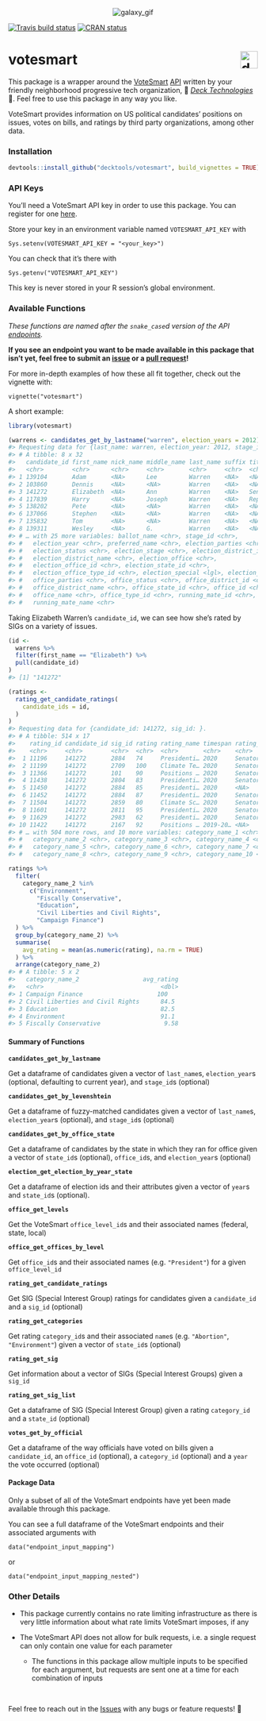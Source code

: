 
<p align="center">

<img src="https://media.giphy.com/media/pD4mUFQR0ovmg/giphy.gif" alt="galaxy_gif">

</p>

<!-- badges: start -->

[![Travis build
status](https://travis-ci.com/decktools/votesmart.svg?token=G3ZELzKsL1syAMRqs54K&branch=master)](https://travis-ci.com/decktools/votesmart)
[![CRAN
status](https://www.r-pkg.org/badges/version/votesmart)](https://CRAN.R-project.org/package=votesmart)
<!-- badges: end -->

# votesmart <img src="./man/img/deck_logo.png" alt="deck" height="35px" align="right" />

This package is a wrapper around the
[VoteSmart](https://justfacts.votesmart.org/)
[API](http://api.votesmart.org/docs/) written by your friendly
neighborhood progressive tech organization, 🌟 [*Deck
Technologies*](https://www.deck.tools/) 🌟. Feel free to use this package
in any way you like.

VoteSmart provides information on US political candidates’ positions on
issues, votes on bills, and ratings by third party organizations, among
other data.

### Installation

``` r
devtools::install_github("decktools/votesmart", build_vignettes = TRUE)
```

### API Keys

You’ll need a VoteSmart API key in order to use this package. You can
register for one [here](https://votesmart.org/share/api#.XjxqEjJKjOQ).

Store your key in an environment variable named `VOTESMART_API_KEY` with

    Sys.setenv(VOTESMART_API_KEY = "<your_key>")

You can check that it’s there with

    Sys.getenv("VOTESMART_API_KEY")

This key is never stored in your R session’s global environment.

### Available Functions

*These functions are named after the `snake_case`d version of the API
[endpoints](http://api.votesmart.org/docs/).*

**If you see an endpoint you want to be made available in this package
that isn’t yet, feel free to submit an
[issue](https://github.com/decktools/votesmart/issues) or a [pull
request](https://github.com/decktools/votesmart/pulls)\!**

For more in-depth examples of how these all fit together, check out the
vignette with:

    vignette("votesmart")

A short example:

``` r
library(votesmart)

(warrens <- candidates_get_by_lastname("warren", election_years = 2012))
#> Requesting data for {last_name: warren, election_year: 2012, stage_id: }.
#> # A tibble: 8 x 32
#>   candidate_id first_name nick_name middle_name last_name suffix title
#>   <chr>        <chr>      <chr>     <chr>       <chr>     <chr>  <chr>
#> 1 139104       Adam       <NA>      Lee         Warren    <NA>   <NA> 
#> 2 103860       Dennis     <NA>      <NA>        Warren    <NA>   <NA> 
#> 3 141272       Elizabeth  <NA>      Ann         Warren    <NA>   Sena…
#> 4 117839       Harry      <NA>      Joseph      Warren    <NA>   Repr…
#> 5 138202       Pete       <NA>      <NA>        Warren    <NA>   <NA> 
#> 6 137066       Stephen    <NA>      <NA>        Warren    <NA>   <NA> 
#> 7 135832       Tom        <NA>      <NA>        Warren    <NA>   <NA> 
#> 8 139311       Wesley     <NA>      G.          Warren    <NA>   <NA> 
#> # … with 25 more variables: ballot_name <chr>, stage_id <chr>,
#> #   election_year <chr>, preferred_name <chr>, election_parties <chr>,
#> #   election_status <chr>, election_stage <chr>, election_district_id <chr>,
#> #   election_district_name <chr>, election_office <chr>,
#> #   election_office_id <chr>, election_state_id <chr>,
#> #   election_office_type_id <chr>, election_special <lgl>, election_date <chr>,
#> #   office_parties <chr>, office_status <chr>, office_district_id <chr>,
#> #   office_district_name <chr>, office_state_id <chr>, office_id <chr>,
#> #   office_name <chr>, office_type_id <chr>, running_mate_id <chr>,
#> #   running_mate_name <chr>
```

Taking Elizabeth Warren’s `candidate_id`, we can see how she’s rated by
SIGs on a variety of issues.

``` r
(id <- 
  warrens %>% 
  filter(first_name == "Elizabeth") %>% 
  pull(candidate_id)
)
#> [1] "141272"

(ratings <- 
  rating_get_candidate_ratings(
    candidate_ids = id,
  )
)
#> Requesting data for {candidate_id: 141272, sig_id: }.
#> # A tibble: 514 x 17
#>    rating_id candidate_id sig_id rating rating_name timespan rating_text
#>    <chr>     <chr>        <chr>  <chr>  <chr>       <chr>    <chr>      
#>  1 11196     141272       2884   74     Presidenti… 2020     Senator El…
#>  2 11199     141272       2709   100    Climate Te… 2020     Senator El…
#>  3 11366     141272       101    90     Positions … 2020     Senator El…
#>  4 11438     141272       2804   83     Presidenti… 2020     Senator El…
#>  5 11450     141272       2884   85     Presidenti… 2020     <NA>       
#>  6 11452     141272       2884   87     Presidenti… 2020     Senator El…
#>  7 11504     141272       2859   80     Climate Sc… 2020     Senator El…
#>  8 11601     141272       2811   95     Presidenti… 2020     Senator El…
#>  9 11629     141272       2983   62     Presidenti… 2020     Senator El…
#> 10 11422     141272       2167   92     Positions … 2019-20… <NA>       
#> # … with 504 more rows, and 10 more variables: category_name_1 <chr>,
#> #   category_name_2 <chr>, category_name_3 <chr>, category_name_4 <chr>,
#> #   category_name_5 <chr>, category_name_6 <chr>, category_name_7 <chr>,
#> #   category_name_8 <chr>, category_name_9 <chr>, category_name_10 <chr>
```

``` r
ratings %>% 
  filter(
    category_name_2 %in% 
      c("Environment", 
        "Fiscally Conservative",
        "Education", 
        "Civil Liberties and Civil Rights", 
        "Campaign Finance") 
  ) %>% 
  group_by(category_name_2) %>% 
  summarise(
    avg_rating = mean(as.numeric(rating), na.rm = TRUE)
  ) %>% 
  arrange(category_name_2)
#> # A tibble: 5 x 2
#>   category_name_2                  avg_rating
#>   <chr>                                 <dbl>
#> 1 Campaign Finance                     100   
#> 2 Civil Liberties and Civil Rights      84.5 
#> 3 Education                             82.5 
#> 4 Environment                           91.1 
#> 5 Fiscally Conservative                  9.58
```

#### Summary of Functions

**`candidates_get_by_lastname`**

Get a dataframe of candidates given a vector of `last_name`s,
`election_year`s (optional, defaulting to current year), and `stage_id`s
(optional)

**`candidates_get_by_levenshtein`**

Get a dataframe of fuzzy-matched candidates given a vector of
`last_name`s, `election_year`s (optional), and `stage_id`s (optional)

**`candidates_get_by_office_state`**

Get a dataframe of candidates by the state in which they ran for office
given a vector of `state_id`s (optional), `office_id`s, and
`election_year`s (optional)

**`election_get_election_by_year_state`**

Get a dataframe of election ids and their attributes given a vector of
`year`s and `state_id`s (optional).

**`office_get_levels`**

Get the VoteSmart `office_level_id`s and their associated names
(federal, state, local)

**`office_get_offices_by_level`**

Get `office_id`s and their associated names (e.g. `"President"`) for a
given `office_level_id`

**`rating_get_candidate_ratings`**

Get SIG (Special Interest Group) ratings for candidates given a
`candidate_id` and a `sig_id` (optional)

**`rating_get_categories`**

Get rating `category_id`s and their associated `name`s (e.g.
`"Abortion"`, `"Environment"`) given a vector of `state_id`s (optional)

**`rating_get_sig`**

Get information about a vector of SIGs (Special Interest Groups) given a
`sig_id`

**`rating_get_sig_list`**

Get a dataframe of SIG (Special Interest Group) given a rating
`category_id` and a `state_id` (optional)

**`votes_get_by_official`**

Get a dataframe of the way officials have voted on bills given a
`candidate_id`, an `office_id` (optional), a `category_id` (optional)
and a `year` the vote occurred (optional)

#### Package Data

Only a subset of all of the VoteSmart endpoints have yet been made
available through this package.

You can see a full dataframe of the VoteSmart endpoints and their
associated arguments with

    data("endpoint_input_mapping")

or

    data("endpoint_input_mapping_nested")

### Other Details

  - This package currently contains no rate limiting infrastructure as
    there is very little information about what rate limits VoteSmart
    imposes, if any

  - The VoteSmart API does not allow for bulk requests, i.e. a single
    request can only contain one value for each parameter
    
      - The functions in this package allow multiple inputs to be
        specified for each argument, but requests are sent one at a time
        for each combination of inputs

<br>

Feel free to reach out in the
[Issues](https://github.com/decktools/votesmart/issues) with any bugs or
feature requests\! 💫
